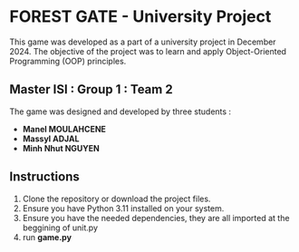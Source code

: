 # FOREST GATE - University Project

This game was developed as a part of a university project in December 2024. The objective of the project was to learn and apply Object-Oriented Programming (OOP) principles.

## Master ISI : Group 1 : Team 2

The game was designed and developed by three students : 

- **Manel MOULAHCENE**
- **Massyl ADJAL**
- **Minh Nhut NGUYEN**

## Instructions

1. Clone the repository or download the project files.
2. Ensure you have Python 3.11 installed on your system.
3. Ensure you have the needed dependencies, they are all imported at the beggining of unit.py
4. run **game.py**
